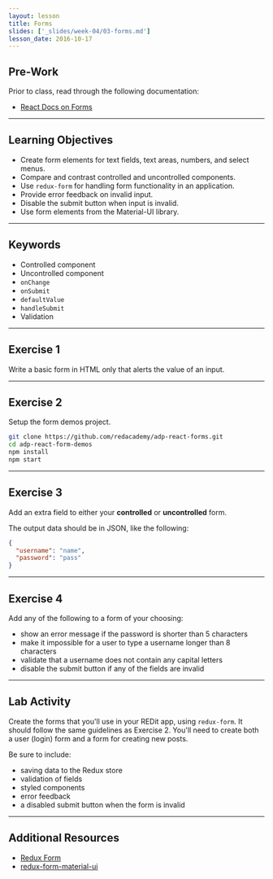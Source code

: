 ```yaml
---
layout: lesson
title: Forms
slides: ['_slides/week-04/03-forms.md']
lesson_date: 2016-10-17
---
```


## Pre-Work

Prior to class, read through the following documentation:

- [React Docs on Forms](https://facebook.github.io/react/docs/forms.html)

---

## Learning Objectives

- Create form elements for text fields, text areas, numbers, and select menus.
- Compare and contrast controlled and uncontrolled components.
- Use `redux-form` for handling form functionality in an application.
- Provide error feedback on invalid input.
- Disable the submit button when input is invalid.
- Use form elements from the Material-UI library.

---

## Keywords

- Controlled component
- Uncontrolled component
- `onChange`
- `onSubmit`
- `defaultValue`
- `handleSubmit`
- Validation

---

## Exercise 1

Write a basic form in HTML only that alerts the value of an input.

---

## Exercise 2

Setup the form demos project.

```bash
git clone https://github.com/redacademy/adp-react-forms.git
cd adp-react-form-demos
npm install
npm start
```

---

## Exercise 3

Add an extra field to either your **controlled** or  **uncontrolled** form.

The output data should be in JSON, like the following:

```json
{
  "username": "name",
  "password": "pass"
}
```

---

## Exercise 4

Add any of the following to a form of your choosing:

- show an error message if the password is shorter than 5 characters
- make it impossible for a user to type a username longer than 8 characters
- validate that a username does not contain any capital letters
- disable the submit button if any of the fields are invalid

---

## Lab Activity

Create the forms that you'll use in your REDit app, using `redux-form`. It should follow the same guidelines as Exercise 2.
You'll need to create both a user (login) form and a form for creating new posts.

Be sure to include:
  - saving data to the Redux store
  - validation of fields
  - styled components
  - error feedback
  - a disabled submit button when the form is invalid

---

## Additional Resources

- [Redux Form](http://redux-form.com/)
- [redux-form-material-ui](http://erikras.github.io/redux-form-material-ui/)
